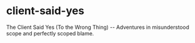 # client-said-yes
The Client Said Yes (To the Wrong Thing) -- Adventures in misunderstood scope and perfectly scoped blame.
